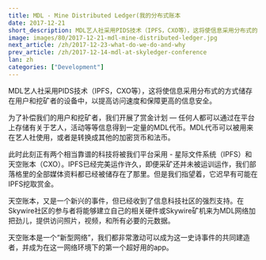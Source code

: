 ```yaml
---
title: MDL - Mine Distributed Ledger(我的分布式账本
date: 2017-12-21
short_description: MDL艺人社采用PIDS技术（IPFS，CXO等），这将使信息采用分布式的方式储存在用户和挖矿者的设备中，以提高访问速度和保障更高的信息安全。
image: images/80/2017-12-21-mdl-mine-distributed-ledger.jpg
next_article: /zh/2017-12-23-what-do-we-do-and-why
prev_article: /zh/2017-12-14-mdl-at-skyledger-conference
lan: zh
categories: ["Development"]
---
```


MDL艺人社采用PIDS技术（IPFS，CXO等），这将使信息采用分布式的方式储存在用户和挖矿者的设备中，以提高访问速度和保障更高的信息安全。
 
为了补偿我们的用户和挖矿者，我们开展了赏金计划 — 任何人都可以通过在平台上存储有关于艺人，活动等等信息得到一定量的MDL代币。MDL代币可以被用来在艺人社使用，或者是转换成其他的加密货币和法币。

此时此刻正有两个相当靠谱的科技将被我们平台采用 - 星际文件系统（IPFS）和天空账本（CXO）。IPFS已经完美运作许久，即便采矿还并未被运训运作，我们部落格里的全部媒体资料都已经被储存在了那里。但是我们指望着，它迟早有可能在IPFS挖取赏金。

天空账本，又是一个新兴的事件，但已经收到了信息科技社区的强烈支持。在Skywire社区的参与者将能够建立自己的相关硬件或Skywire矿机来为MDL网络加把劲儿，提供访问照片，视频，和所有必要的元数据。

天空账本是一个“新型网络”，我们都非常激动可以成为这一史诗事件的共同建造者，并成为在这一网络环境下的第一个超好用的app。
